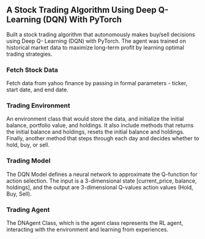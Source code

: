 ## A Stock Trading Algorithm Using Deep Q-Learning (DQN) With PyTorch

Built a stock trading algorithm that autonomously makes buy/sell decisions using Deep Q-
Learning (DQN) with PyTorch. The agent was trained on historical market data to maximize
long-term profit by learning optimal trading strategies.


### Fetch Stock Data ###

Fetch data from yahoo finance by passing in formal parameters - ticker, start date, and end date.


### Trading Environment ###

An environment class that would store the data, and initialize the initial balance, portfolio value, and holdings. It also include methods that returns the initial balance and holdings, resets the initial balance and holdings. Finally, another method that steps through each day and decides whether to hold, buy, or sell.


### Trading Model 

The DQN Model defines a neural network to approximate the Q-function for action selection. The input is a 3-dimensional state [current_price, balance, holdings], and the output are 3-dimensional Q-values action values (Hold, Buy, Sell).


### Trading Agent 

The DNAgent Class, which is the agent class represents the RL agent, interacting with the environment and learning from experiences.
